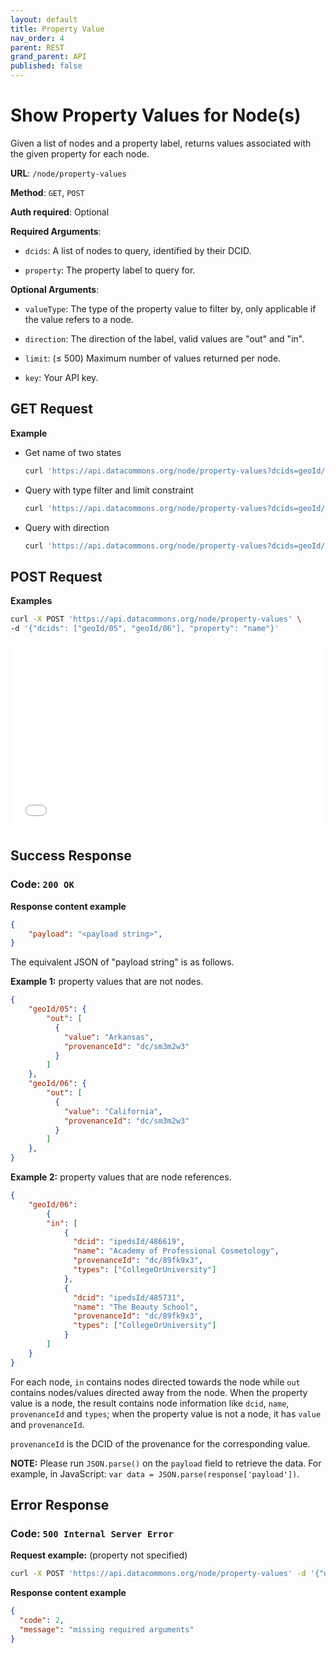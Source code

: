 ```yaml
---
layout: default
title: Property Value
nav_order: 4
parent: REST
grand_parent: API
published: false
---
```


# Show Property Values for Node(s)

Given a list of nodes and a property label, returns values associated with the
given property for each node.

**URL**: `/node/property-values`

**Method**: `GET`, `POST`

**Auth required**: Optional

**Required Arguments**:

*   `dcids`: A list of nodes to query, identified by their DCID.

*   `property`: The property label to query for.

**Optional Arguments**:

*   `valueType`: The type of the property value to filter by, only applicable if
    the value refers to a node.

*   `direction`: The direction of the label, valid values are "out" and "in".

*   `limit`: (≤ 500) Maximum number of values returned per node.

*   `key`: Your API key.

## GET Request

**Example**

*   Get name of two states

    ```bash
    curl 'https://api.datacommons.org/node/property-values?dcids=geoId/05&dcids=geoId/06&property=name'
    ```

*   Query with type filter and limit constraint

    ```bash
    curl 'https://api.datacommons.org/node/property-values?dcids=geoId/05&property=location&valueType=Election&limit=5'
    ```

*   Query with direction

    ```bash
    curl 'https://api.datacommons.org/node/property-values?dcids=geoId/05&property=containedInPlace&direction=out'
    ```

## POST Request

**Examples**

```bash
curl -X POST 'https://api.datacommons.org/node/property-values' \
-d '{"dcids": ["geoId/05", "geoId/06"], "property": "name"}'
```

<iframe width="100%" height="300" src="//jsfiddle.net/datacommonsorg/285dcqb4/12/embedded/" allowfullscreen="allowfullscreen" allowpaymentrequest frameborder="0"></iframe>

## Success Response

### **Code**: `200 OK`

**Response content example**

```json
{
    "payload": "<payload string>",
}
```

The equivalent JSON of "payload string" is as follows.

**Example 1:** property values that are not nodes.

```json
{
    "geoId/05": {
        "out": [
          {
            "value": "Arkansas",
            "provenanceId": "dc/sm3m2w3"
          }
        ]
    },
    "geoId/06": {
        "out": [
          {
            "value": "California",
            "provenanceId": "dc/sm3m2w3"
          }
        ]
    },
}
```

**Example 2:** property values that are node references.

```json
{
    "geoId/06":
        {
        "in": [
            {
              "dcid": "ipedsId/486619",
              "name": "Academy of Professional Cosmetology",
              "provenanceId": "dc/89fk9x3",
              "types": ["CollegeOrUniversity"]
            },
            {
              "dcid": "ipedsId/485731",
              "name": "The Beauty School",
              "provenanceId": "dc/89fk9x3",
              "types": ["CollegeOrUniversity"]
            }
        ]
    }
}
```

For each node, `in` contains nodes directed towards the node while `out`
contains nodes/values directed away from the node. When the property value is a
node, the result contains node information like `dcid`, `name`, `provenanceId`
and `types`; when the property value is not a node, it has `value` and
`provenanceId`.

`provenanceId` is the DCID of the provenance for the corresponding value.

<!--- TODO: add link to the data model --->

**NOTE:** Please run `JSON.parse()` on the `payload` field to retrieve the data.
For example, in JavaScript: `var data = JSON.parse(response['payload'])`.

## Error Response

### **Code**: `500 Internal Server Error`

**Request example:** (property not specified)

```bash
curl -X POST 'https://api.datacommons.org/node/property-values' -d '{"dcids": ["geoId/06"]}'
```

**Response content example**

```json
{
  "code": 2,
  "message": "missing required arguments"
}
```
